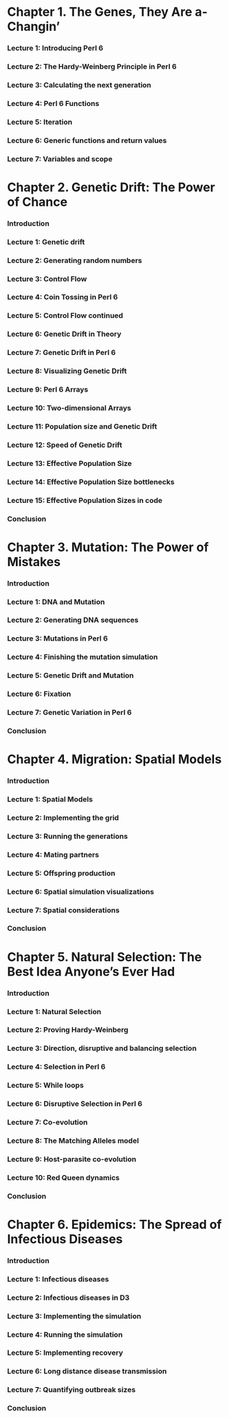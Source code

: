 # Chapter 1. The Genes, They Are a-Changin’

### Lecture 1: Introducing Perl 6


### Lecture 2: The Hardy-Weinberg Principle in Perl 6


### Lecture 3: Calculating the next generation


### Lecture 4: Perl 6 Functions


### Lecture 5: Iteration


### Lecture 6: Generic functions and return values


### Lecture 7: Variables and scope

# Chapter 2. Genetic Drift: The Power of Chance


### Introduction


### Lecture 1: Genetic drift

### Lecture 2: Generating random numbers


### Lecture 3: Control Flow

### Lecture 4: Coin Tossing in Perl 6


### Lecture 5: Control Flow continued

### Lecture 6: Genetic Drift in Theory


### Lecture 7: Genetic Drift in Perl 6

### Lecture 8: Visualizing Genetic Drift


### Lecture 9: Perl 6 Arrays


### Lecture 10: Two-dimensional Arrays

### Lecture 11: Population size and Genetic Drift


### Lecture 12: Speed of Genetic Drift


### Lecture 13: Effective Population Size


### Lecture 14: Effective Population Size bottlenecks


### Lecture 15: Effective Population Sizes in code

### Conclusion


# Chapter 3. Mutation: The Power of Mistakes



 ###  Introduction


###   Lecture 1: DNA and Mutation


###   Lecture 2: Generating DNA sequences


###   Lecture 3: Mutations in Perl 6


 ###  Lecture 4: Finishing the mutation simulation


 ###  Lecture 5: Genetic Drift and Mutation
   

 ###  Lecture 6: Fixation


###   Lecture 7: Genetic Variation in Perl 6
 

###    Conclusion

#    Chapter 4. Migration: Spatial Models


###   Introduction
###   Lecture 1: Spatial Models
###   Lecture 2: Implementing the grid
###   Lecture 3: Running the generations
###   Lecture 4: Mating partners
###   Lecture 5: Offspring production
###   Lecture 6: Spatial simulation visualizations
###   Lecture 7: Spatial considerations
###   Conclusion

# Chapter 5. Natural Selection: The Best Idea Anyone’s Ever Had


###   Introduction
###   Lecture 1: Natural Selection
###   Lecture 2: Proving Hardy-Weinberg
###   Lecture 3: Direction, disruptive and balancing selection
###   Lecture 4: Selection in Perl 6
###   Lecture 5: While loops
###   Lecture 6: Disruptive Selection in Perl 6
###   Lecture 7: Co-evolution
###   Lecture 8: The Matching Alleles model
###   Lecture 9: Host-parasite co-evolution
###   Lecture 10: Red Queen dynamics
###  Conclusion





# Chapter 6. Epidemics: The Spread of Infectious Diseases

###    Introduction
###   Lecture 1: Infectious diseases
###  Lecture 2: Infectious diseases in D3
###   Lecture 3: Implementing the simulation
###   Lecture 4: Running the simulation
###   Lecture 5: Implementing recovery
###   Lecture 6: Long distance disease transmission
###   Lecture 7: Quantifying outbreak sizes
###   Conclusion
